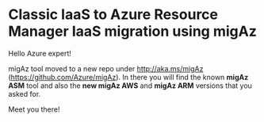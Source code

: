 # Classic IaaS to Azure Resource Manager IaaS migration using migAz

Hello Azure expert!

migAz tool moved to a new repo under http://aka.ms/migAz (https://github.com/Azure/migAz). In there you will find the known **migAz ASM** tool and also the **new migAz AWS** and **migAz ARM** versions that you asked for.

Meet you there!

